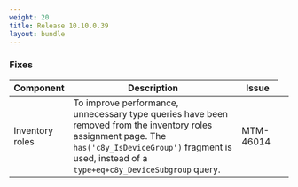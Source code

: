 ```yaml
---
weight: 20
title: Release 10.10.0.39
layout: bundle
---
```


### Fixes

<div><table ><colgroup>
<col style="width: 15%;"><col style="width: 65%;"><col style="width: 15%;"><col style="width: 10%;"></colgroup>
<thead><tr>
<th>
Component</th>
<th>
Description</th>
<th>
Issue</th>
</tr>
</thead><tbody>

<tr>
<td>
Inventory roles</td>
<td> To improve performance, unnecessary type queries have been removed from the inventory roles assignment page. The <code>has('c8y_IsDeviceGroup')</code> fragment is used, instead of a <code>type+eq+c8y_DeviceSubgroup</code> query. </td>
<td>
MTM-46014</td>
</tr>

</tbody></table></div>
